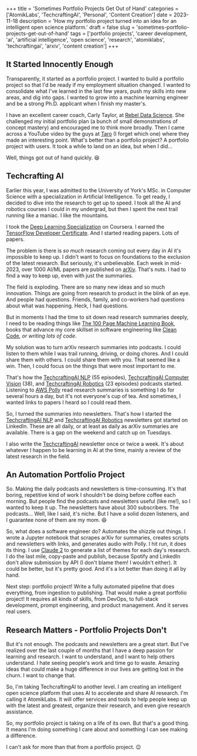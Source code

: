 +++
title = 'Sometimes Portfolio Projects Get Out of Hand'
categories = ['AtomikLabs', 'TechcraftingAI', 'Personal', 'Content Creation']
date = 2023-11-18
description = 'How my portfolio project turned into an idea for an intelligent open science platform.'
draft = false
slug = 'sometimes-portfolio-projects-get-out-of-hand'
tags = ['portfolio projects', 'career development, 'ai', 'artificial intelligence', 'open science', 'research', 'atomiklabs', 'techcraftingai', 'arxiv', 'content creation']
+++

## It Started Innocently Enough

Transparently, it started as a portfolio project. I wanted to build a portfolio project so that I'd be ready if my employment situation changed. I wanted to consolidate what I've learned in the last few years, push my skills into new areas, and dig into gaps. I wanted to grow into a machine learning engineer and be a strong Ph.D. applicant when I finish my master's.

I have an excellent career coach, Carly Taylor, at [Rebel Data Science](https://www.rebeldatascience.com/). She challenged my initial portfolio plan (a bunch of small demonstrations of concept mastery) and encouraged me to think more broadly. Then I came across a YouTube video by the guys at [Taro](https://jointaro.com) (I forget which one) where they made an interesting point. What's better than a portfolio project? A portfolio project with users. It took a while to land on an idea, but when I did...

Well, things got out of hand quickly. 😆

## Techcrafting AI

Earlier this year, I was admitted to the University of York's MSc. in Computer Science with a specialization in Artificial Intelligence. To get ready, I decided to dive into the research to get up to speed. I took all the AI and robotics courses I could in my undergrad, but then I spent the next trail running like a maniac. I like the mountains.

I took the [Deep Learning Specialization](https://www.coursera.org/specializations/deep-learning) on Coursera. I earned the [TensorFlow Developer Certificate](https://www.tensorflow.org/certificate). And I started reading papers. Lots of papers.

The problem is there is _so much_ research coming out every day in AI it's impossible to keep up. I didn't want to focus on foundations to the exclusion of the latest research. But seriously, it's unbelievable. Each week in mid-2023, over 1000 AI/ML papers are published on [arXiv](https://arxiv.org/). That's nuts. I had to find a way to keep up, even with just the summaries.

The field is exploding. There are so many new ideas and so much innovation. Things are going from research to product in the blink of an eye. And people had questions. Friends, family, and co-workers had questions about what was happening. Heck, I had questions.

But in moments I had the time to sit down read research summaries deeply, I need to be reading things like [The 100 Page Machine Learning Book](https://themlbook.com/), books that advance my core skillset in software engineering like [Clean Code](https://www.amazon.com/Clean-Code-Handbook-Software-Craftsmanship/dp/0132350882), _or writing lots of code_.

My solution was to turn arXiv research summaries into podcasts. I could listen to them while I was trail running, driving, or doing chores. And I could share them with others. I could share them with you. That seemed like a win. Then, I could focus on the things that were most important to me.

That's how the [TechcraftingAI NLP](https://podcasters.spotify.com/pod/show/brad-edwards7) (55 episodes), [TechcraftingAI Computer Vision](https://podcasters.spotify.com/pod/show/brad-edwards24) (38), and [TechcraftingAI Robotics](https://podcasters.spotify.com/pod/show/brad-edwards1) (23 episodes) podcasts started. Listening to [AWS Polly](https://aws.amazon.com/polly/) read research summaries is something I do for several hours a day, but it's not everyone's cup of tea. And sometimes, I wanted links to papers I heard so I could read them.

So, I turned the summaries into newsletters. That's how I started the [TechcraftingAI NLP](https://www.linkedin.com/build-relation/newsletter-follow?entityUrn=7114658433022259200) and [TechcraftingAI Robotics](https://www.linkedin.com/build-relation/newsletter-follow?entityUrn=7122964022873784320) newsletters got started on LinkedIn. These are all daily, or at least as daily as arXiv summaries are available. There is a gap on the weekend and catch up on Tuesdays.

I also write the [TechcraftingAI](https://www.linkedin.com/build-relation/newsletter-follow?entityUrn=7093747007571308544) newsletter once or twice a week. It's about whatever I happen to be learning in AI at the time, mainly a review of the latest research in the field.

## An Automation Portfolio Project

So. Making the daily podcasts and newsletters is time-consuming. It's that boring, repetitive kind of work I shouldn't be doing before coffee each morning. But people find the podcasts and newsletters useful (like me!), so I wanted to keep it up. The newsletters have about 300 subscribers. The podcasts... Well, like I said, it's niche. But I have a solid dozen listeners, and I guarantee none of them are my mom. 😆

So, what does a software engineer do? Automates the shizzle out things. I wrote a Jupyter notebook that scrapes arXiv for summaries, creates scripts and newsletters with links, and generates audio with Polly. I hit run, it does its thing. I use [Claude 2](https://www.anthropic.com/index/claude-2) to generate a list of themes for each day's research. I do the last mile, copy-paste and publish, because Spotify and LinkedIn don't allow submission by API (I don't blame them! I wouldn't either). It could be better, but it's pretty good. And it's a lot better than doing it all by hand.

Next step: portfolio project! Write a fully automated pipeline that does everything, from ingestion to publishing. That would make a great portfolio project! It requires all kinds of skills, from DevOps, to full-stack development, prompt engineering, and product management. And it serves real users.

## Research Matters - Portfolio Projects Don't

But it's not enough. The podcasts and newsletters are a great start. But I've realized over the last couple of months that I have a deep passion for learning and research. I want to understand, and I want to help others understand. I hate seeing people's work and time go to waste. Amazing ideas that could make a huge difference in our lives are getting lost in the churn. I want to change that.

So, I'm taking TechcraftingAI to another level. I am creating an intelligent open science platform that uses AI to accelerate and share AI research. I'm calling it AtomikLabs. It will offer services and tools to help people keep up with the latest and greatest, organize their research, and even give research assistance.

So, my portfolio project is taking on a life of its own. But that's a good thing. It means I'm doing something I care about and something I can see making a difference.

I can't ask for more than that from a portfolio project. 😉
